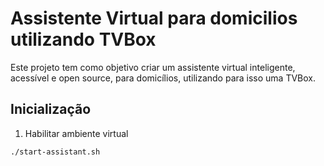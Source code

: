 # Assistente Virtual para domicilios utilizando TVBox

Este projeto tem como objetivo criar um assistente virtual inteligente, acessível e open source, para domicílios, utilizando para isso uma TVBox.

## Inicialização
1) Habilitar ambiente virtual

```bash
./start-assistant.sh
```